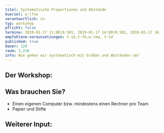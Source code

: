 ```yaml
---
titel: Systematische Proportionen und Abstände
kuerzel: w-lfve
verantwortlich: cn
typ: workshop
pflicht: false
termine: 2019-01-17 11:00|0.501, 2019-01-17 14:00|0.501, 2019-01-17 16:00|0.501
empfohlene-voraussetzungen: t-sb,t-fb,w-lmw, t-ld
published: true
dauer: 120
raum: 3.216
info: Wie gehen wir systematisch mit Größen und Abständen um?
---
```


## Der Workshop:
<!--In dem Workshop sprechen wir über responsives Design, die notwendigen Grundlagen und Design-Pattern.
Im Anschluss wenden wir das Erlernte praktisch auf ihr Projekt an.

<p><a href="https://th-koeln.github.io/mi-bachelor-gdvk/download/workshop-layouts-fuer-verschiedene-endgeraete/layouts_fuer_verschiedene_endgeraete.pdf">Download der Workshop Slides als PDF</a></p>-->

## Was brauchen Sie?
- Einen eigenen Computer bzw. mindestens einen Rechner pro Team
- Papier und Stifte

## Weiterer Input:
<!--
<p><a href="https://developers.google.com/web/fundamentals/design-and-ui/responsive/patterns">Responsive Web Design Patterns</a></p>

<p><a href="https://developers.google.com/web/fundamentals/design-and-ui/responsive/">Responsives Webdesign: Grundlagen</a></p>

<p><a href="https://responsivedesign.is/">Responsive Web Design</a></p>-->
